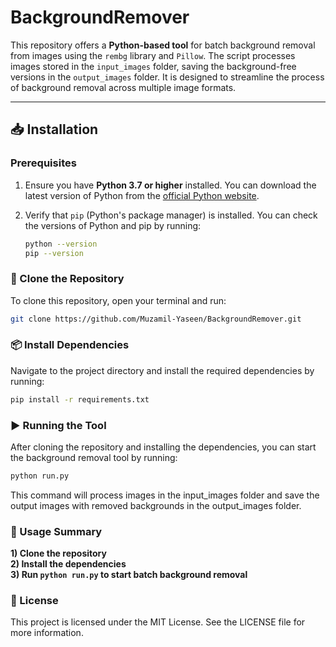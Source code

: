 # BackgroundRemover

This repository offers a **Python-based tool** for batch background removal from images using the `rembg` library and `Pillow`. The script processes images stored in the `input_images` folder, saving the background-free versions in the `output_images` folder. It is designed to streamline the process of background removal across multiple image formats.

---

## 📥 Installation

### Prerequisites

1. Ensure you have **Python 3.7 or higher** installed. You can download the latest version of Python from the [official Python website](https://www.python.org/downloads/).
2. Verify that `pip` (Python's package manager) is installed. You can check the versions of Python and pip by running:

   ```bash
   python --version
   pip --version
   ```
### 📂 Clone the Repository
To clone this repository, open your terminal and run:

```bash
git clone https://github.com/Muzamil-Yaseen/BackgroundRemover.git

```

### 📦 Install Dependencies
Navigate to the project directory and install the required dependencies by running:

```bash
pip install -r requirements.txt
```
### ▶️ Running the Tool
After cloning the repository and installing the dependencies, you can start the background removal tool by running:

```bash
python run.py
```
This command will process images in the input_images folder and save the output images with removed backgrounds in the output_images folder.

### 📝 Usage Summary

  **1) Clone the repository**  
  **2) Install the dependencies**  
  **3) Run `python run.py` to start batch background removal**

### 📄 License
This project is licensed under the MIT License. See the LICENSE file for more information.




